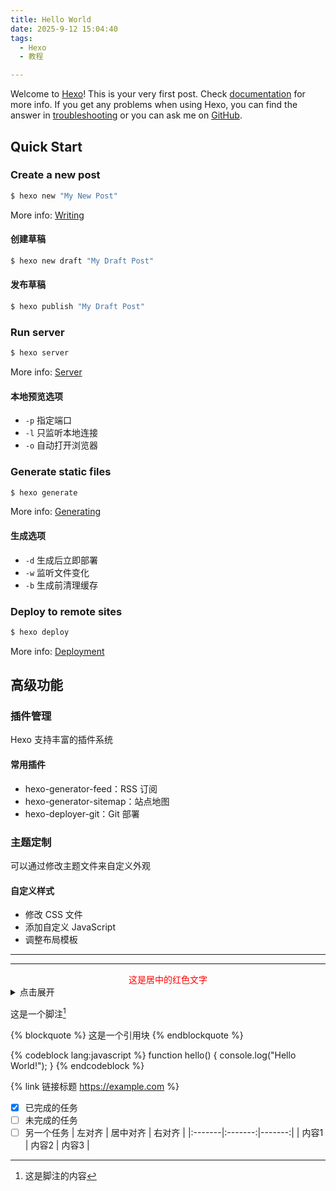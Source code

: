 ```yaml
---
title: Hello World
date: 2025-9-12 15:04:40
tags:
  - Hexo
  - 教程

---
```

Welcome to [Hexo](https://hexo.io/)! This is your very first post. Check [documentation](https://hexo.io/docs/) for more info. If you get any problems when using Hexo, you can find the answer in [troubleshooting](https://hexo.io/docs/troubleshooting.html) or you can ask me on [GitHub](https://github.com/hexojs/hexo/issues).

## Quick Start

### Create a new post

``` bash
$ hexo new "My New Post"
```

More info: [Writing](https://hexo.io/docs/writing.html)

#### 创建草稿
``` bash
$ hexo new draft "My Draft Post"
```

#### 发布草稿
``` bash
$ hexo publish "My Draft Post"
```

### Run server

``` bash
$ hexo server
```

More info: [Server](https://hexo.io/docs/server.html)

#### 本地预览选项
- `-p` 指定端口
- `-l` 只监听本地连接
- `-o` 自动打开浏览器

### Generate static files

``` bash
$ hexo generate
```

More info: [Generating](https://hexo.io/docs/generating.html)

#### 生成选项
- `-d` 生成后立即部署
- `-w` 监听文件变化
- `-b` 生成前清理缓存

### Deploy to remote sites

``` bash
$ hexo deploy
```

More info: [Deployment](https://hexo.io/docs/one-command-deployment.html)

## 高级功能

### 插件管理
Hexo 支持丰富的插件系统

#### 常用插件
- hexo-generator-feed：RSS 订阅
- hexo-generator-sitemap：站点地图
- hexo-deployer-git：Git 部署

### 主题定制
可以通过修改主题文件来自定义外观

#### 自定义样式
- 修改 CSS 文件
- 添加自定义 JavaScript
- 调整布局模板


---

---

<div style="text-align: center; color: red;">
这是居中的红色文字
</div>


<details>
<summary>点击展开</summary>
这里是隐藏的内容
</details>

这是一个脚注[^1]

[^1]: 这是脚注的内容

{% blockquote %}
这是一个引用块
{% endblockquote %}

{% codeblock lang:javascript %}
function hello() {
    console.log("Hello World!");
}
{% endcodeblock %}

{% link 链接标题 https://example.com %}


- [x] 已完成的任务
- [ ] 未完成的任务
- [ ] 另一个任务
| 左对齐 | 居中对齐 | 右对齐 |
|:-------|:-------:|-------:|
| 内容1  |  内容2  |  内容3 |